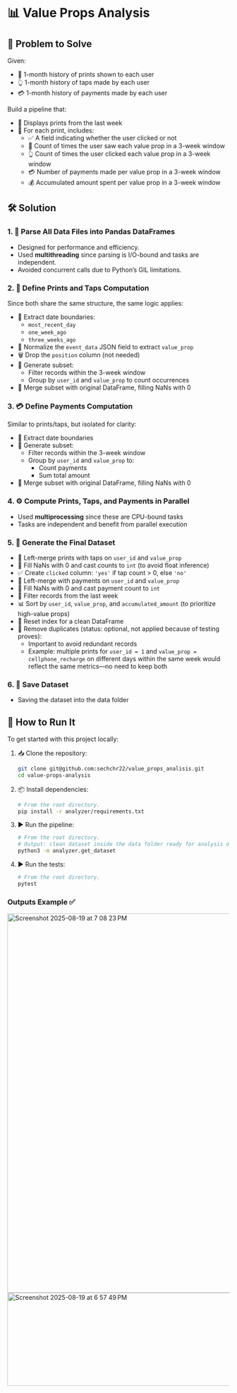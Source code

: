 # 📊 Value Props Analysis

## 🧩 Problem to Solve

Given:
- 📄 1-month history of prints shown to each user
- 👆 1-month history of taps made by each user
- 💳 1-month history of payments made by each user

Build a pipeline that:
- 📅 Displays prints from the last week
- 📌 For each print, includes:
  - ✅ A field indicating whether the user clicked or not
  - 🔁 Count of times the user saw each value prop in a 3-week window
  - 👆 Count of times the user clicked each value prop in a 3-week window
  - 💳 Number of payments made per value prop in a 3-week window
  - 💰 Accumulated amount spent per value prop in a 3-week window

## 🛠️ Solution

### 1. 🧵 Parse All Data Files into Pandas DataFrames
- Designed for performance and efficiency.
- Used **multithreading** since parsing is I/O-bound and tasks are independent.
- Avoided concurrent calls due to Python’s GIL limitations.

### 2. 🧮 Define Prints and Taps Computation
Since both share the same structure, the same logic applies:
- 📅 Extract date boundaries:
  - `most_recent_day`
  - `one_week_ago`
  - `three_weeks_ago`
- 🔄 Normalize the `event_data` JSON field to extract `value_prop`
- 🗑️ Drop the `position` column (not needed)
- 🧪 Generate subset:
  - Filter records within the 3-week window
  - Group by `user_id` and `value_prop` to count occurrences
- 🔗 Merge subset with original DataFrame, filling NaNs with 0

### 3. 💳 Define Payments Computation
Similar to prints/taps, but isolated for clarity:
- 📅 Extract date boundaries
- 🧪 Generate subset:
  - Filter records within the 3-week window
  - Group by `user_id` and `value_prop` to:
    - Count payments
    - Sum total amount
- 🔗 Merge subset with original DataFrame, filling NaNs with 0

### 4. ⚙️ Compute Prints, Taps, and Payments in Parallel
- Used **multiprocessing** since these are CPU-bound tasks
- Tasks are independent and benefit from parallel execution

### 5. 🧾 Generate the Final Dataset
- 🔗 Left-merge prints with taps on `user_id` and `value_prop`
- 🧼 Fill NaNs with 0 and cast counts to `int` (to avoid float inference)
- ✅ Create `clicked` column: `'yes'` if tap count > 0, else `'no'`
- 🔗 Left-merge with payments on `user_id` and `value_prop`
- 🧼 Fill NaNs with 0 and cast payment count to `int`
- 📅 Filter records from the last week
- 📊 Sort by `user_id`, `value_prop`, and `accumulated_amount` (to prioritize high-value props)
- 🔄 Reset index for a clean DataFrame
- 🧹 Remove duplicates (status: optional, not applied because of testing proves):
  - Important to avoid redundant records
  - Example: multiple prints for `user_id = 1` and `value_prop = cellphone_recharge` on different days within the same week would reflect the same metrics—no need to keep both

### 6. 💾 Save Dataset
- Saving the dataset into the data folder

## 🚀 How to Run It

To get started with this project locally:

1. 📥 Clone the repository:
   ```bash
   git clone git@github.com:sechchr22/value_props_analisis.git
   cd value-props-analysis

2. 📦 Install dependencies:
    ```bash
    # From the root directory.
    pip install -r analyzer/requirements.txt

3. ▶️ Run the pipeline:
    ```bash
    # From the root directory.
    # Output: clean dataset inside the data folder ready for analysis or integration.
    python3 -m analyzer.get_dataset

4. ▶️ Run the tests:
    ```bash
    # From the root directory.
    pytest
    
### Outputs Example ✅  
<img width="970" height="860" alt="Screenshot 2025-08-19 at 7 08 23 PM" src="https://github.com/user-attachments/assets/652f22a3-944f-4f16-8fa0-0df3565c0986" />
<img width="864" height="211" alt="Screenshot 2025-08-19 at 6 57 49 PM" src="https://github.com/user-attachments/assets/82cc35f0-2a25-4ace-828d-76704b0d9813" />


